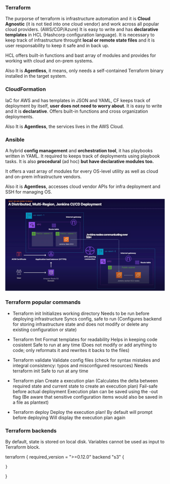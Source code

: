 ### Terraform 

The purporse of terraform is infrastructure automation and it is **Cloud Agnostic** (it is not tied into one cloud vendor) and work across all popular cloud providers. (AWS/CGP/Azure)
It is easy to write and has **declarative templates** in HCL (Hashcorp configuration language).
It is necessary to keep track of infrastructure throught **local or remote state files** and it is user responsability to keep it safe and in back up.

HCL offers built-in functions and bast array of modules and provides for working with cloud and on-prem systems.

Also It is **Agentless**, it means, only needs a self-contained Terraform binary installed in the target system.

### CloudFormation

IaC for AWS and has templates in JSON and YAML, CF keeps track of deployment by itself, **user does not need to worry about**. It is easy to write and it is **declarative**. Offers built-in functions and cross organization deployments. 

Also It is **Agentless**, the services lives in the AWS Cloud.


### Ansible

A hybrid **config management** and **orchestration tool**, it has playbooks written in YAML. It required to keeps track of deployments using playbook tasks. It is also **procedural** (ad hoc) **but have declarative modules too.** 

It offers a vast array of modules for every OS-level utility as well as cloud and on-prem infrastructure vendors.

Also it is **Agentless**, accesses cloud vendor APIs for infra deployment and SSH for managing OS.

![IAC Course](./images/iac-course.png)

### Terraform popular commands

- Terraform init
Initializes working directory
Needs to be run before deploying infrastructure 
Syncs config, safe to run (Configures backend for storing infrastructure state and does not modify or delete any existing configuration or state)

- Terraform fmt
Format templates for readability
Helps in keeping code cosistent
Safe to run at any time (Does not modify or add anything to code; only reformats it and rewrites it backs to the files)

- Terraform validate
Validate config files (check for syntax mistakes and integral consistency: typos and misconfigured resources)
Needs terraform init 
Safe to run at any time

- Terraform plan
Create a execution plan (Calculates the delta between required state and current state to create an execution plan)
Fail-safe before actual deployment
Execution plan can be saved using the -out flag (Be aware that sensitive configuration items would also be saved in a file as plantext)

- Terraform deploy
Deploy the execution plan!
By default will prompt before deploying 
Will display the execution plan again

### Terraform backends

By default, state is stored on local disk.
Variables cannot be used as input to Terraform block.

terraform {
    required_version = ">=0.12.0"
    backend "s3" {
        
    }
}
